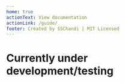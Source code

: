 ```yaml
---
home: true
actionText: View documentation
actionLink: /guide/
footer: Created by SSChandi | MIT Licensed
---
```

# Currently under development/testing